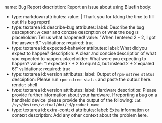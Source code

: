 name: Bug Report
description: Report an issue about using Bluefin
body:
  - type: markdown
    attributes:
      value: |
        Thank you for taking the time to fill out this bug report!
  - type: textarea
    id: describe-bug
    attributes:
      label: Describe the bug
      description: A clear and concise description of what the bug is.
      placeholder: Tell us what happened!
      value: "When I entered 2 + 2, I got the answer 6."
    validations:
      required: true
  - type: textarea
    id: expected-bahavior
    attributes:
      label: What did you expect to happen?
      description: A clear and concise description of what you expected to happen.
      placeholder: What were you expecting to happen?
      value: "I expected 2 + 2 to equal 4, but instead 2 + 2 equaled 6!"
    validations:
      required: true
  - type: textarea
    id: version
    attributes:
      label: Output of `rpm-ostree status`
      description: Please run `rpm-ostree status` and paste the output here.
      render: shell
  - type: textarea
    id: version
    attributes:
      label: Hardware
      description: Please provide further information about your hardware. If reporting a bug on a handheld device, please provide the output of the following:
      `cat /sys/devices/virtual/dmi/id/product_name`
  - type: textarea
    id: extra-context
    attributes:
      label: Extra information or context
      description: Add any other context about the problem here.
